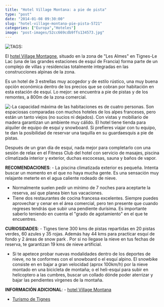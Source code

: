 ```yaml
---
title: "Hotel Village Montana: a pie de pista"
type: "post"
date: "2014-01-08 09:30:00"
slug: "hotel-village-montana-pie-pista-5721"
categories: ["Europa","Hoteles"]
image: "post-images/52cc669cdb9ffs134573.jpg"
---
```


![ TAGS:](post-images/52cc669cdb9ffs134573.jpg)  
  
El [hotel Village Montagne](http://www.booking.com/hotel/fr/village-montana-tignes-le-lac.html?aid=1294466&no_rooms=1&group_adults=1), situado en la zona de "Les Almes" en Tignes-Le Lac (una de las grandes estaciones de esquí de Francia) forma parte de un complejo de villas y residencias totalmente integradas en las construcciones alpinas de la zona.  
  
Es un hotel de 3 estrellas muy acogedor y de estilo rústico, una muy buena opción económica dentro de los precios que se cobran por habitación en esta estación de esquí. Lo mejor: se encuentra a pie de pistas y de los remontes, a 800m de la zona comercial.  
  
![ - ](post-images/5721-5902.jpg "habitación standard")La capacidad máxima de las habitaciones es de cuatro personas. Son espaciosas comparadas con muchos hoteles de los alpes franceses, pero están un tanto viejos (no sucios ni dejados). Con vistas y mobiliario de madera garantizan un ambiente muy cálido. El hotel tiene tienda para alquiler de equipo de esquí y snowboard. Si prefieres viajar con tu equipo, te dan la posibilidad de reservar una taquilla en su guardaesquis a pie de pistas.  
  
Después de un gran día de esquí, nada mejor para completarlo con una sesión de relax en el Fitness Club del hotel con servicio de masajes, piscina climatizada interior y exterior, duchas escocesas, sauna y baños de vapor.  
  
**RECOMENDACIONES**: - La piscina climatizada exterior es pequeña. Intenta buscar un momento en el que no haya mucha gente. Es una sensación muy relajante meterte en el agua caliente rodeado de nieve.
- Normalmente suelen pedir un mínimo de 7 noches para aceptarte la reserva, así que planea bien tus vacaciones.
- Tiene dos restaurantes de cocina francesa excelentes. Siempre puedes aprovechar y cenar en el área comercial, pero ten presente que cuando regreses tendrás que subir una pendiente durísima. Es importante saberlo teniendo en cuenta el "grado de agotamiento" en el que te encuentres.

**CURIOSIDADES**: - Tignes tiene 300 kms de pistas repartidas en 20 pistas verdes, 60 azules y 35 rojas. Además hay 44 kms para practicar esquí de fondo y 2 áreas de snow park . Por si no llegase la nieve en tus fechas de reserva, te garantizan 19 kms de nieve artificial.
- Si te apetece probar nuevas modalidades dentro de los deportes de nieve, no te conformes con el snowboard o el esquí alpino. El snowbike consiste en en bajar a gran velocidad (aprox 100km/h) por la nieve montado en una bicicleta de montaña; o el heli-esquí para subir en helicoptero a las cumbres, buscar un collado dónde poder aterrizar y bajar las pendientes vírgenes de la montaña.

**INFORMACIÓN ADICIONAL**: - [hotel Village Montana](http://www.booking.com/hotel/fr/village-montana-tignes-le-lac.html?aid=1294466&no_rooms=1&group_adults=1)
- [Turismo de Tignes](http://www.tignes.net)